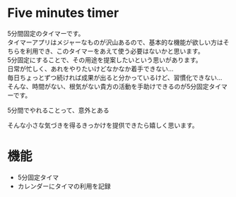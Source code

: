 # Five minutes timer
5分間固定のタイマーです。  
タイマーアプリはメジャーなものが沢山あるので、基本的な機能が欲しい方はそちらを利用でき、このタイマーをあえて使う必要はないかと思います。  
5分固定にすることで、その用途を提案したいという思いがあります。  
日常が忙しく、あれをやりたいけどなかなか着手できない...  
毎日ちょっとずつ続ければ成果が出ると分かっているけど、習慣化できない...  
そんな、時間がない、根気がない貴方の活動を手助けできるのが5分固定タイマーです。  

5分間でやれることって、意外とある

そんな小さな気づきを得るきっかけを提供できたら嬉しく思います。

# 機能
- 5分固定タイマ
- カレンダーにタイマの利用を記録
